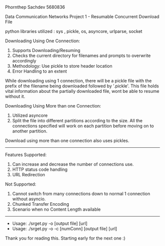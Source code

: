 Phornthep Sachdev
5680836

Data Communication Networks Project 1 - Resumable Concurrent Download File

python libraries utilized :
	sys , pickle, os, asyncore, urlparse, socket

Downloading Using One Connection:
1. Supports Downloading/Resuming
2. Checks the current directory for filenames and prompts to overwrite accordingly
3. Methodology: Use pickle to store header location
4. Error Handling to an extent

While downloading using 1 connection, there will be a pickle file with the prefix of the filename being downloaded followed by '.pickle'. This file holds vital information about the partially downloaded file, wont be able to resume without it.

Downloading Using More than one Connection:
1. Utilized asyncore
2. Split the file into different partitions according to the size. All the connections specified will work on each partition before moving on to another partition.

Download using more than one connection also uses pickles.

-------------------------------------------

Features Supported:
1. Can increase and decrease the number of connections use.
2. HTTP status code handling
3. URL Redirection

Not Supported:
1. Cannot switch from many connections down to normal 1 connection without asyncio.
2. Chunked Transfer Encoding
3. Scenario when no Content Length available
	
-------------------------------------------

- Usage: ./srget.py -o [output file] [url]
- Usage: ./srget.py -o -c [numConn] [output file] [url]

Thank you for reading this.
Starting early for the next one :)
